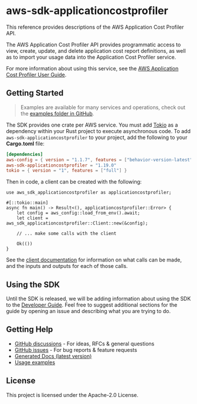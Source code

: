 # aws-sdk-applicationcostprofiler

This reference provides descriptions of the AWS Application Cost Profiler API.

The AWS Application Cost Profiler API provides programmatic access to view, create, update, and delete application cost report definitions, as well as to import your usage data into the Application Cost Profiler service.

For more information about using this service, see the [AWS Application Cost Profiler User Guide](https://docs.aws.amazon.com/application-cost-profiler/latest/userguide/introduction.html).

## Getting Started

> Examples are available for many services and operations, check out the
> [examples folder in GitHub](https://github.com/awslabs/aws-sdk-rust/tree/main/examples).

The SDK provides one crate per AWS service. You must add [Tokio](https://crates.io/crates/tokio)
as a dependency within your Rust project to execute asynchronous code. To add `aws-sdk-applicationcostprofiler` to
your project, add the following to your **Cargo.toml** file:

```toml
[dependencies]
aws-config = { version = "1.1.7", features = ["behavior-version-latest"] }
aws-sdk-applicationcostprofiler = "1.19.0"
tokio = { version = "1", features = ["full"] }
```

Then in code, a client can be created with the following:

```rust,no_run
use aws_sdk_applicationcostprofiler as applicationcostprofiler;

#[::tokio::main]
async fn main() -> Result<(), applicationcostprofiler::Error> {
    let config = aws_config::load_from_env().await;
    let client = aws_sdk_applicationcostprofiler::Client::new(&config);

    // ... make some calls with the client

    Ok(())
}
```

See the [client documentation](https://docs.rs/aws-sdk-applicationcostprofiler/latest/aws_sdk_applicationcostprofiler/client/struct.Client.html)
for information on what calls can be made, and the inputs and outputs for each of those calls.

## Using the SDK

Until the SDK is released, we will be adding information about using the SDK to the
[Developer Guide](https://docs.aws.amazon.com/sdk-for-rust/latest/dg/welcome.html). Feel free to suggest
additional sections for the guide by opening an issue and describing what you are trying to do.

## Getting Help

* [GitHub discussions](https://github.com/awslabs/aws-sdk-rust/discussions) - For ideas, RFCs & general questions
* [GitHub issues](https://github.com/awslabs/aws-sdk-rust/issues/new/choose) - For bug reports & feature requests
* [Generated Docs (latest version)](https://awslabs.github.io/aws-sdk-rust/)
* [Usage examples](https://github.com/awslabs/aws-sdk-rust/tree/main/examples)

## License

This project is licensed under the Apache-2.0 License.

